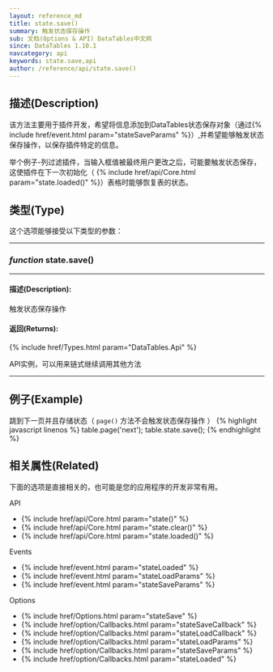 ```yaml
---
layout: reference_md
title: state.save()
summary: 触发状态保存操作
sub: 文档(Options & API) DataTables中文网
since: DataTables 1.10.1
navcategory: api
keywords: state.save,api
author: /reference/api/state.save()
---
```



## 描述(Description)

该方法主要用于插件开发，希望将信息添加到DataTables状态保存对象（通过{% include href/event.html param="stateSaveParams" %}）,并希望能够触发状态保存操作，以保存插件特定的信息。


举个例子-列过滤插件，当输入框值被最终用户更改之后，可能要触发状态保存，这使插件在下一次初始化（ {% include href/api/Core.html param="state.loaded()" %}）表格时能够恢复表的状态。


## 类型(Type)
这个选项能够接受以下类型的参数：

---
    
### _function_ **state.save()**   

---

#### 描述(Description):
触发状态保存操作

#### 返回(Returns):
{% include href/Types.html param="DataTables.Api" %}

API实例，可以用来链式继续调用其他方法

--- 
    
## 例子(Example)

跳到下一页并且存储状态（ `page()` 方法不会触发状态保存操作 ）
{% highlight javascript linenos %}
table.page('next');
table.state.save();
{% endhighlight %}



## 相关属性(Related)
下面的选项是直接相关的，也可能是您的应用程序的开发非常有用。

API

- {% include href/api/Core.html param="state()" %}
- {% include href/api/Core.html param="state.clear()" %}
- {% include href/api/Core.html param="state.loaded()" %}

Events

- {% include href/event.html param="stateLoaded" %}
- {% include href/event.html param="stateLoadParams" %}
- {% include href/event.html param="stateSaveParams" %}

Options

- {% include href/Options.html param="stateSave" %}
- {% include href/option/Callbacks.html param="stateSaveCallback" %}
- {% include href/option/Callbacks.html param="stateLoadCallback" %}
- {% include href/option/Callbacks.html param="stateLoadParams" %}
- {% include href/option/Callbacks.html param="stateSaveParams" %}
- {% include href/option/Callbacks.html param="stateLoaded" %}

